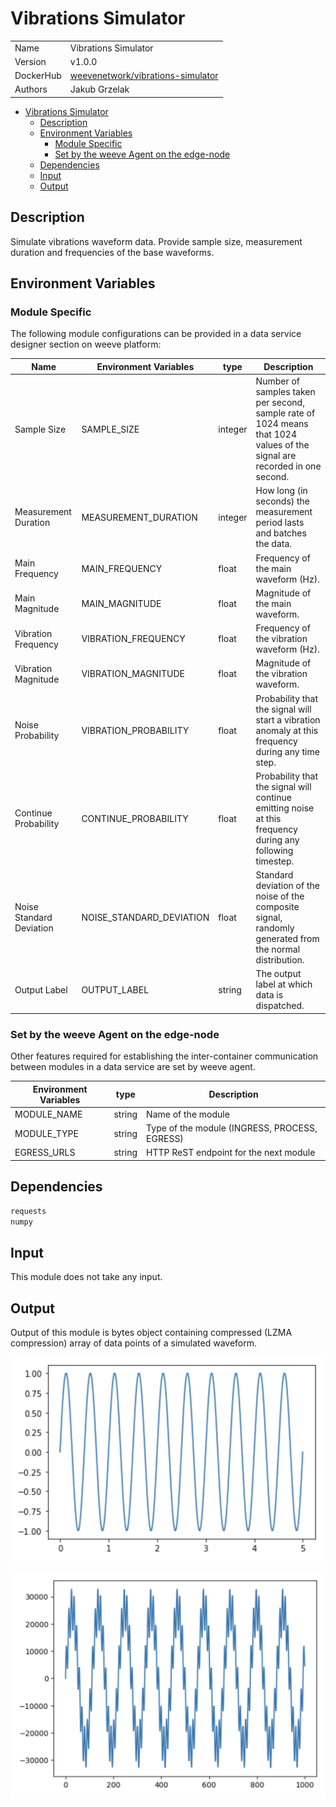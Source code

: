 # Vibrations Simulator

|           |                                                                                                 |
| --------- | ----------------------------------------------------------------------------------------------- |
| Name      | Vibrations Simulator                                                                            |
| Version   | v1.0.0                                                                                          |
| DockerHub | [weevenetwork/vibrations-simulator](https://hub.docker.com/r/weevenetwork/vibrations-simulator) |
| Authors   | Jakub Grzelak                                                                                   |

- [Vibrations Simulator](#vibrations-simulator)
  - [Description](#description)
  - [Environment Variables](#environment-variables)
    - [Module Specific](#module-specific)
    - [Set by the weeve Agent on the edge-node](#set-by-the-weeve-agent-on-the-edge-node)
  - [Dependencies](#dependencies)
  - [Input](#input)
  - [Output](#output)

## Description

Simulate vibrations waveform data. Provide sample size, measurement duration and frequencies of the base waveforms.

## Environment Variables

### Module Specific

The following module configurations can be provided in a data service designer section on weeve platform:

| Name                     | Environment Variables    | type    | Description                                                                                                              |
| ------------------------ | ------------------------ | ------- | ------------------------------------------------------------------------------------------------------------------------ |
| Sample Size              | SAMPLE_SIZE              | integer | Number of samples taken per second, sample rate of 1024 means that 1024 values of the signal are recorded in one second. |
| Measurement Duration     | MEASUREMENT_DURATION     | integer | How long (in seconds) the measurement period lasts and batches the data.                                                 |
| Main Frequency           | MAIN_FREQUENCY           | float   | Frequency of the main waveform (Hz).                                                                                     |
| Main Magnitude           | MAIN_MAGNITUDE           | float   | Magnitude of the main waveform.                                                                                          |
| Vibration Frequency      | VIBRATION_FREQUENCY      | float   | Frequency of the vibration waveform (Hz).                                                                                |
| Vibration Magnitude      | VIBRATION_MAGNITUDE      | float   | Magnitude of the vibration waveform.                                                                                     |
| Noise Probability        | VIBRATION_PROBABILITY    | float   | Probability that the signal will start a vibration anomaly at this frequency during any time step.                       |
| Continue Probability     | CONTINUE_PROBABILITY     | float   | Probability that the signal will continue emitting noise at this frequency during any following timestep.                |
| Noise Standard Deviation | NOISE_STANDARD_DEVIATION | float   | Standard deviation of the noise of the composite signal, randomly generated from the normal distribution.                |
| Output Label             | OUTPUT_LABEL             | string  | The output label at which data is dispatched.                                                                            |

### Set by the weeve Agent on the edge-node

Other features required for establishing the inter-container communication between modules in a data service are set by weeve agent.

| Environment Variables | type   | Description                                   |
| --------------------- | ------ | --------------------------------------------- |
| MODULE_NAME           | string | Name of the module                            |
| MODULE_TYPE           | string | Type of the module (INGRESS, PROCESS, EGRESS) |
| EGRESS_URLS           | string | HTTP ReST endpoint for the next module        |

## Dependencies

```txt
requests
numpy
```

## Input

This module does not take any input.

## Output

Output of this module is bytes object containing compressed (LZMA compression) array of data points of a simulated waveform.

![Waveform 1](assets-readme/waveform-1.png)

![Waveform 2](assets-readme/waveform-2.png)
